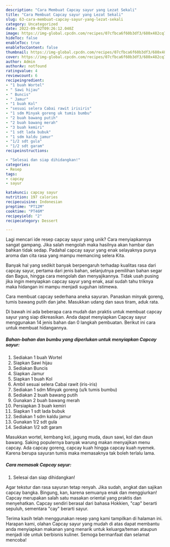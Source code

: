 ```yaml
---
description: "Cara Membuat Capcay sayur yang Lezat Sekali"
title: "Cara Membuat Capcay sayur yang Lezat Sekali"
slug: 63-cara-membuat-capcay-sayur-yang-lezat-sekali
category: Uncategorized
date: 2022-09-02T09:26:12.040Z
image: https://img-global.cpcdn.com/recipes/07cfbca6f60b3df3/680x482cq70/capcay-sayur-foto-resep-utama.jpg
hideToc: false
enableToc: true
enableTocContent: false
thumbnail: https://img-global.cpcdn.com/recipes/07cfbca6f60b3df3/680x482cq70/capcay-sayur-foto-resep-utama.jpg
cover: https://img-global.cpcdn.com/recipes/07cfbca6f60b3df3/680x482cq70/capcay-sayur-foto-resep-utama.jpg
author: Admin
authorAv: notfound
ratingvalue: 4
reviewcount: 6
recipeingredient:
- "1 buah Wortel"
- " Sawi hijau"
- " Buncis"
- " Jamur"
- "1 buah Kol"
- "sesuai selera Cabai rawit irisiris"
- "1 sdm Minyak goreng uk tumis bumbu"
- "2 buah bawang putih"
- "2 buah bawang merah"
- "3 buah kemiri"
- "1 sdt lada bubuk"
- "1 sdm kaldu jamur"
- "1/2 sdt gula"
- "1/2 sdt garam"
recipeinstructions:

- "Selesai dan siap dihidangkan!"
categories:
- Resep
tags:
- capcay
- sayur

katakunci: capcay sayur 
nutrition: 197 calories
recipecuisine: Indonesian
preptime: "PT12M"
cooktime: "PT46M"
recipeyield: "2"
recipecategory: Dessert

---
```





Lagi mencari ide resep capcay sayur yang unik? Cara menyiapkannya sangat gampang. Jika salah mengolah maka hasilnya akan hambar dan bahkan tidak sedap. Padahal capcay sayur yang enak selayaknya punya aroma dan cita rasa yang mampu memancing selera Kita.





Banyak hal yang sedikit banyak berpengaruh terhadap kualitas rasa dari capcay sayur, pertama dari jenis bahan, selanjutnya pemilihan bahan segar dan Bagus, hingga cara mengolah dan menyajikannya. Tidak usah pusing jika ingin menyiapkan capcay sayur yang enak,      asal sudah tahu triknya maka hidangan ini mampu menjadi suguhan istimewa.














Cara membuat capcay sederhana aneka sayuran. Panaskan minyak goreng, tumis bawang putih dan jahe. Masukkan udang dan saus tiram, aduk rata.






Di bawah ini ada beberapa cara mudah dan praktis untuk membuat capcay sayur yang siap dikreasikan. Anda dapat menyiapkan Capcay sayur menggunakan 14 jenis bahan dan 0 langkah pembuatan. Berikut ini cara untuk membuat hidangannya.

<!--inarticleads1-->

##### Bahan-bahan dan bumbu yang diperlukan untuk menyiapkan Capcay sayur:

1. Sediakan 1 buah Wortel
1. Siapkan  Sawi hijau
1. Sediakan  Buncis
1. Siapkan  Jamur
1. Siapkan 1 buah Kol
1. Ambil sesuai selera Cabai rawit (iris-iris)
1. Sediakan 1 sdm Minyak goreng (u/k tumis bumbu)
1. Sediakan 2 buah bawang putih
1. Gunakan 2 buah bawang merah
1. Persiapkan 3 buah kemiri
1. Siapkan 1 sdt lada bubuk
1. Sediakan 1 sdm kaldu jamur
1. Gunakan 1/2 sdt gula
1. Sediakan 1/2 sdt garam


Masukkan wortel, kembang kol, jagung muda, daun sawi, kol dan daun bawang. Saking populernya banyak warung makan menyajikan menu capcay. Ada capcay goreng, capcay kuah hingga capcay kuah nyemek. Karena berupa sayuran tumis maka memasaknya tak boleh terlalu lama. 

<!--inarticleads2-->

##### Cara memasak Capcay sayur:


1. Selesai dan siap dihidangkan!

Agar tekstur dan rasa sayuran tetap renyah. Jika sudah, angkat dan sajikan capcay bangka. Bingung, kan, karena semuanya enak dan menggiurkan! Capcay merupakan salah satu masakan oriental yang praktis dan menyehatkan. Capcay sendiri berasal dari bahasa Hokkien, &#34;cap&#34; berarti sepuluh, sementara &#34;cay&#34; berarti sayur. 

Terima kasih telah menggunakan resep yang kami tampilkan di halaman ini. Harapan kami, olahan Capcay sayur yang mudah di atas dapat membantu anda menyiapkan makanan yang menarik untuk keluarga/teman ataupun menjadi ide untuk berbisnis kuliner. Semoga bermanfaat dan selamat mencoba!
